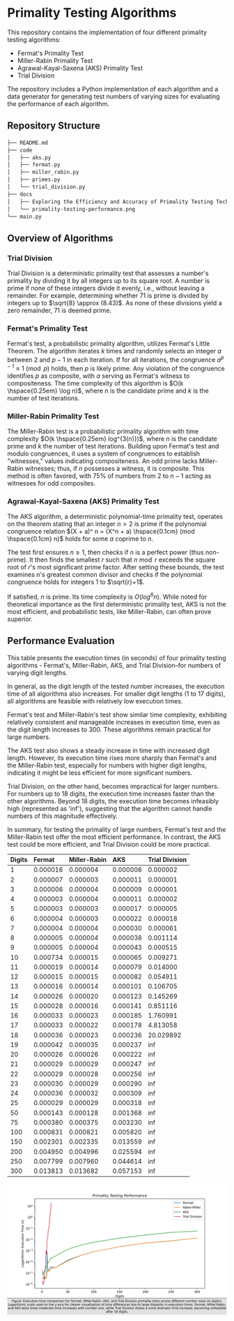 # Primality Testing Algorithms
This repository contains the implementation of four different primality testing algorithms:

* Fermat's Primality Test
* Miller-Rabin Primality Test
* Agrawal-Kayal-Saxena (AKS) Primality Test
* Trial Division

The repository includes a Python implementation of each algorithm and a data generator for generating test numbers of varying sizes for evaluating the performance of each algorithm.

## Repository Structure
```zsh
├── README.md
├── code
│   ├── aks.py
│   ├── fermat.py
│   ├── miller_rabin.py
│   ├── primes.py
│   └── trial_division.py
├── docs
│   ├── Exploring the Efficiency and Accuracy of Primality Testing Techniques.pdf
│   └── primality-testing-performance.png
└── main.py
```

## Overview of Algorithms
### **Trial Division**
Trial Division is a deterministic primality test that assesses a number's primality by dividing it by all integers up to its square root. A number is prime if none of these integers divide it evenly, i.e., without leaving a remainder. For example, determining whether 71 is prime is divided by integers up to $\sqrt{8} \approx (8.43)$. As none of these divisions yield a zero remainder, 71 is deemed prime.

### **Fermat's Primality Test**
Fermat's test, a probabilistic primality algorithm, utilizes Fermat's Little Theorem. The algorithm iterates $k$ times and randomly selects an integer $a$ between 2 and $p-1$ in each iteration. If for all iterations, the congruence $a^{p-1} \equiv 1 \pmod{p}$ holds, then $p$ is likely prime. Any violation of the congruence identifies $p$ as composite, with $a$ serving as Fermat's witness to compositeness. The time complexity of this algorithm is $O(k \hspace{0.25em} \log n)$, where $n$ is the candidate prime and $k$ is the number of test iterations.

### **Miller-Rabin Primality Test**
The Miller-Rabin test is a probabilistic primality algorithm with time complexity $O(k \hspace{0.25em} log^{3(n)})$, where $n$ is the candidate prime and $k$ the number of test iterations. Building upon Fermat's test and modulo congruences, it uses a system of congruences to establish "witnesses," values indicating compositeness. An odd prime lacks Miller-Rabin witnesses; thus, if $n$ possesses a witness, it is composite. This method is often favored, with 75% of numbers from 2 to $n-1$ acting as witnesses for odd composites.

### **Agrawal-Kayal-Saxena (AKS) Primality Test**
The AKS algorithm, a deterministic polynomial-time primality test, operates on the theorem stating that an integer $n > 2$ is prime if the polynomial congruence relation $(X + a)^ n = (X^n + a) \hspace{0.1cm} (mod \hspace{0.1cm} n)$ holds for some $a$ coprime to $n$.

The test first ensures $n \geq 1$, then checks if $n$ is a perfect power (thus non-prime). It then finds the smallest $r$ such that $n \bmod r$ exceeds the square root of $r$'s most significant prime factor. After setting these bounds, the test examines $n$'s greatest common divisor and checks if the polynomial congruence holds for integers $1$ to $\sqrt{r}+1$.

If satisfied, $n$ is prime. Its time complexity is $O(log^6 n)$. While noted for theoretical importance as the first deterministic primality test, AKS is not the most efficient, and probabilistic tests, like Miller-Rabin, can often prove superior.

## Performance Evaluation
This table presents the execution times (in seconds) of four primality testing algorithms - Fermat's, Miller-Rabin, AKS, and Trial Division–for numbers of varying digit lengths.

In general, as the digit length of the tested number increases, the execution time of all algorithms also increases. For smaller digit lengths (1 to 17 digits), all algorithms are feasible with relatively low execution times.

Fermat's test and Miller-Rabin's test show similar time complexity, exhibiting relatively consistent and manageable increases in execution time, even as the digit length increases to 300. These algorithms remain practical for large numbers.

The AKS test also shows a steady increase in time with increased digit length. However, its execution time rises more sharply than Fermat's and the Miller-Rabin test, especially for numbers with higher digit lengths, indicating it might be less efficient for more significant numbers.

Trial Division, on the other hand, becomes impractical for larger numbers. For numbers up to 18 digits, the execution time increases faster than the other algorithms. Beyond 18 digits, the execution time becomes infeasibly high (represented as 'inf'), suggesting that the algorithm cannot handle numbers of this magnitude effectively.

In summary, for testing the primality of large numbers, Fermat's test and the Miller-Rabin test offer the most efficient performance. In contrast, the AKS test could be more efficient, and Trial Division could be more practical.

Digits | Fermat | Miller-Rabin | AKS | Trial Division
:---- |:--- |:--- |:--- |:---
1 | 0.000016 | 0.000004 | 0.000008 | 0.000002       
2 | 0.000007 | 0.000003 | 0.000011 | 0.000001       
3 | 0.000006 | 0.000004 | 0.000009 | 0.000001       
4 | 0.000003 | 0.000004 | 0.000011 | 0.000002       
5 | 0.000003 | 0.000003 | 0.000017 | 0.000005       
6 | 0.000004 | 0.000003 | 0.000022 | 0.000018       
7 | 0.000004 | 0.000004 | 0.000030 | 0.000061       
8 | 0.000005 | 0.000004 | 0.000038 | 0.001114       
9 | 0.000005 | 0.000004 | 0.000043 | 0.000515       
10 | 0.000734 | 0.000015 | 0.000065 | 0.009271       
11 | 0.000019 | 0.000014 | 0.000079 | 0.014000       
12 | 0.000015 | 0.000015 | 0.000082 | 0.054911       
13 | 0.000016 | 0.000014 | 0.000101 | 0.106705       
14 | 0.000026 | 0.000020 | 0.000123 | 0.145269       
15 | 0.000028 | 0.000016 | 0.000141 | 0.851116       
16 | 0.000033 | 0.000023 | 0.000185 | 1.760991       
17 | 0.000033 | 0.000022 | 0.000178 | 4.813058       
18 | 0.000036 | 0.000023 | 0.000236 | 20.029892      
19 | 0.000042 | 0.000035 | 0.000237 | inf            
20 | 0.000026 | 0.000026 | 0.000222 | inf            
21 | 0.000029 | 0.000029 | 0.000247 | inf            
22 | 0.000029 | 0.000028 | 0.000256 | inf            
23 | 0.000030 | 0.000029 | 0.000290 | inf            
24 | 0.000036 | 0.000032 | 0.000309 | inf            
25 | 0.000029 | 0.000029 | 0.000318 | inf            
50 | 0.000143 | 0.000128 | 0.001368 | inf            
75 | 0.000380 | 0.000375 | 0.003230 | inf            
100 | 0.000831 | 0.000821 | 0.005820 | inf            
150 | 0.002301 | 0.002335 | 0.013559 | inf            
200 | 0.004950 | 0.004996 | 0.025594 | inf            
250 | 0.007799 | 0.007960 | 0.044614 | inf            
300 | 0.013813 | 0.013682 | 0.057153 | inf            

![](./docs/primality_testing_performance.png)